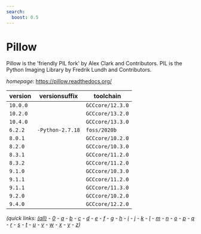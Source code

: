 ```yaml
---
search:
  boost: 0.5
---
```

# Pillow

Pillow is the 'friendly PIL fork' by Alex Clark and Contributors.  PIL is the Python Imaging Library by Fredrik Lundh and Contributors.

*homepage*: <https://pillow.readthedocs.org/>

version | versionsuffix | toolchain
--------|---------------|----------
``10.0.0`` |  | ``GCCcore/12.3.0``
``10.2.0`` |  | ``GCCcore/13.2.0``
``10.4.0`` |  | ``GCCcore/13.3.0``
``6.2.2`` | ``-Python-2.7.18`` | ``foss/2020b``
``8.0.1`` |  | ``GCCcore/10.2.0``
``8.2.0`` |  | ``GCCcore/10.3.0``
``8.3.1`` |  | ``GCCcore/11.2.0``
``8.3.2`` |  | ``GCCcore/11.2.0``
``9.1.0`` |  | ``GCCcore/10.3.0``
``9.1.1`` |  | ``GCCcore/11.2.0``
``9.1.1`` |  | ``GCCcore/11.3.0``
``9.2.0`` |  | ``GCCcore/10.2.0``
``9.4.0`` |  | ``GCCcore/12.2.0``


*(quick links: [(all)](../index.md) - [0](../0/index.md) - [a](../a/index.md) - [b](../b/index.md) - [c](../c/index.md) - [d](../d/index.md) - [e](../e/index.md) - [f](../f/index.md) - [g](../g/index.md) - [h](../h/index.md) - [i](../i/index.md) - [j](../j/index.md) - [k](../k/index.md) - [l](../l/index.md) - [m](../m/index.md) - [n](../n/index.md) - [o](../o/index.md) - [p](../p/index.md) - [q](../q/index.md) - [r](../r/index.md) - [s](../s/index.md) - [t](../t/index.md) - [u](../u/index.md) - [v](../v/index.md) - [w](../w/index.md) - [x](../x/index.md) - [y](../y/index.md) - [z](../z/index.md))*

